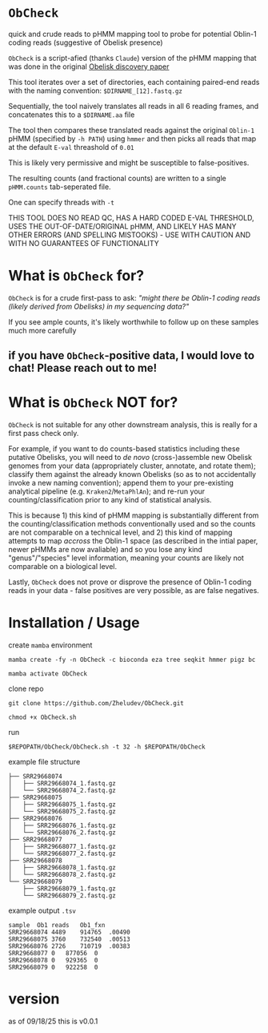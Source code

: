 # `ObCheck`
quick and crude reads to pHMM mapping tool to probe for potential Oblin-1 coding reads (suggestive of Obelisk presence)

`ObCheck` is a script-afied (thanks `Claude`) version of the pHMM mapping that was done in the original [Obelisk discovery paper]([url](https://www.cell.com/cell/abstract/S0092-8674(24)01091-2))

This tool iterates over a set of directories, each containing paired-end reads with the naming convention: `$DIRNAME_[12].fastq.gz`

Sequentially, the tool naively translates all reads in all 6 reading frames, and concatenates this to a `$DIRNAME.aa` file

The tool then compares these translated reads against the original `Oblin-1` pHMM (specified by `-h PATH`) using `hmmer` and then picks all reads that map at the default `E-val` threashold of `0.01`

This is likely very permissive and might be susceptible to false-positives.

The resulting counts (and fractional counts) are written to a single `pHMM.counts` tab-seperated file.

One can specify threads with `-t`

THIS TOOL DOES NO READ QC, HAS A HARD CODED E-VAL THRESHOLD, USES THE OUT-OF-DATE/ORIGINAL pHMM, AND LIKELY HAS MANY OTHER ERRORS (AND SPELLING MISTOOKS) - USE WITH CAUTION AND WITH NO GUARANTEES OF FUNCTIONALITY

# What is `ObCheck` for?

`ObCheck` is for a crude first-pass to ask: _"might there be Oblin-1 coding reads (likely derived from Obelisks) in my sequencing data?"_

If you see ample counts, it's likely worthwhile to follow up on these samples much more carefully

## if you have `ObCheck`-positive data, I would love to chat! Please reach out to me!

# What is `ObCheck` NOT for?

`ObCheck` is not suitable for any other downstream analysis, this is really for a first pass check only.

For example, if you want to do counts-based statistics including these putative Obelisks, you will need to _de novo_ (cross-)assemble new Obelisk genomes from your data (appropriately cluster, annotate, and rotate them); classify them against the already known Obelisks (so as to not accidentally invoke a new naming convention); append them to your pre-existing analytical pipeline (e.g. `Kraken2`/`MetaPhlAn`); and re-run your counting/classification prior to any kind of statistical analysis.

This is because 1) this kind of pHMM mapping is substantially different from the counting/classification methods conventionally used and so the counts are not comparable on a technical level, and 2) this kind of mapping attempts to map _accross_ the Oblin-1 space (as described in the intial paper, newer pHMMs are now avaliable) and so you lose any kind "genus"/"species" level information, meaning your counts are likely not comparable on a biological level.

Lastly, `ObCheck` does not prove or disprove the presence of Oblin-1 coding reads in your data - false positives are very possible, as are false negatives.

# Installation / Usage

create `mamba` environment

`mamba create -fy -n ObCheck -c bioconda eza tree seqkit hmmer pigz bc`

`mamba activate ObCheck`

clone repo

`git clone https://github.com/Zheludev/ObCheck.git`

`chmod +x ObCheck.sh`

run

`$REPOPATH/ObCheck/ObCheck.sh -t 32 -h $REPOPATH/ObCheck`

example file structure

```
├── SRR29668074
│   ├── SRR29668074_1.fastq.gz
│   └── SRR29668074_2.fastq.gz
├── SRR29668075
│   ├── SRR29668075_1.fastq.gz
│   └── SRR29668075_2.fastq.gz
├── SRR29668076
│   ├── SRR29668076_1.fastq.gz
│   └── SRR29668076_2.fastq.gz
├── SRR29668077
│   ├── SRR29668077_1.fastq.gz
│   └── SRR29668077_2.fastq.gz
├── SRR29668078
│   ├── SRR29668078_1.fastq.gz
│   └── SRR29668078_2.fastq.gz
└── SRR29668079
    ├── SRR29668079_1.fastq.gz
    └── SRR29668079_2.fastq.gz
```

example output `.tsv`

```
sample	Ob1	reads	Ob1_fxn
SRR29668074	4489	914765	.00490
SRR29668075	3760	732540	.00513
SRR29668076	2726	710719	.00383
SRR29668077	0	877056	0
SRR29668078	0	929365	0
SRR29668079	0	922258	0
```

# version

as of 09/18/25 this is v0.0.1
